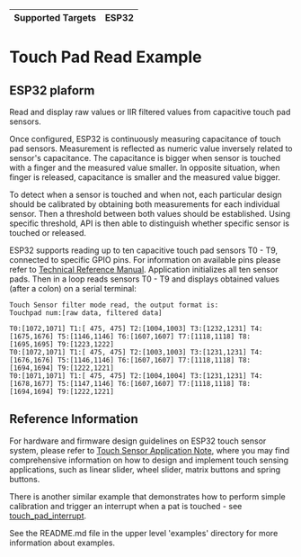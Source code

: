 | Supported Targets | ESP32 |
| ----------------- | ----- |

# Touch Pad Read Example

## ESP32 plaform

Read and display raw values or IIR filtered values from capacitive touch pad sensors.

Once configured, ESP32 is continuously measuring capacitance of touch pad sensors. Measurement is reflected as numeric value inversely related to sensor's capacitance. The capacitance is bigger when sensor is touched with a finger and the measured value smaller. In opposite situation, when finger is released, capacitance is smaller and the measured value bigger.

To detect when a sensor is touched and when not, each particular design should be calibrated by obtaining both measurements for each individual sensor. Then a threshold between both values should be established. Using specific threshold, API is then able to distinguish whether specific sensor is touched or released.

ESP32 supports reading up to ten capacitive touch pad sensors T0 - T9, connected to specific GPIO pins. For information on available pins please refer to [Technical Reference Manual](https://espressif.com/sites/default/files/documentation/esp32_technical_reference_manual_en.pdf). Application initializes all ten sensor pads. Then in a loop reads sensors T0 - T9 and displays obtained values (after a colon) on a serial terminal:

```
Touch Sensor filter mode read, the output format is:
Touchpad num:[raw data, filtered data]

T0:[1072,1071] T1:[ 475, 475] T2:[1004,1003] T3:[1232,1231] T4:[1675,1676] T5:[1146,1146] T6:[1607,1607] T7:[1118,1118] T8:[1695,1695] T9:[1223,1222]
T0:[1072,1071] T1:[ 475, 475] T2:[1003,1003] T3:[1231,1231] T4:[1676,1676] T5:[1146,1146] T6:[1607,1607] T7:[1118,1118] T8:[1694,1694] T9:[1222,1221]
T0:[1071,1071] T1:[ 475, 475] T2:[1004,1004] T3:[1231,1231] T4:[1678,1677] T5:[1147,1146] T6:[1607,1607] T7:[1118,1118] T8:[1694,1694] T9:[1222,1221]
```

## Reference Information

For hardware and firmware design guidelines on ESP32 touch sensor system, please refer to [Touch Sensor Application Note](https://github.com/espressif/esp-iot-solution/blob/release/v1.0/documents/touch_pad_solution/touch_sensor_design_en.md), where you may find comprehensive information on how to design and implement touch sensing applications, such as linear slider, wheel slider, matrix buttons and spring buttons.

There is another similar example that demonstrates how to perform simple calibration and trigger an interrupt when a pat is touched - see [touch_pad_interrupt](../touch_pad_interrupt).

See the README.md file in the upper level 'examples' directory for more information about examples.
